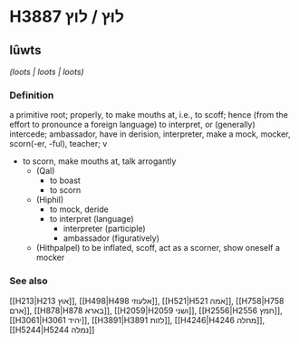 # H3887 לוּץ / לוץ

## lûwts

_(loots | loots | loots)_

### Definition

a primitive root; properly, to make mouths at, i.e., to scoff; hence (from the effort to pronounce a foreign language) to interpret, or (generally) intercede; ambassador, have in derision, interpreter, make a mock, mocker, scorn(-er, -ful), teacher; v

- to scorn, make mouths at, talk arrogantly
  - (Qal)
    - to boast
    - to scorn
  - (Hiphil)
    - to mock, deride
    - to interpret (language)
      - interpreter (participle)
      - ambassador (figuratively)
  - (Hithpalpel) to be inflated, scoff, act as a scorner, show oneself a mocker

### See also

[[H213|H213 אוץ]], [[H498|H498 אלעוזי]], [[H521|H521 אמה]], [[H758|H758 ארם]], [[H878|H878 בארא]], [[H2059|H2059 ושני]], [[H2556|H2556 חמץ]], [[H3061|H3061 יהיד]], [[H3891|H3891 לזות]], [[H4246|H4246 מחלה]], [[H5244|H5244 נמלה]]
